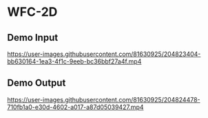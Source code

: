 # WFC-2D

## Demo Input

https://user-images.githubusercontent.com/81630925/204823404-bb630164-1ea3-4f1c-9eeb-bc36bbf27a4f.mp4

## Demo Output

https://user-images.githubusercontent.com/81630925/204824478-710fb1a0-e30d-4602-a017-a87d05039427.mp4

